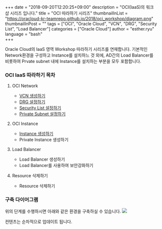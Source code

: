 +++
date = "2018-09-20T12:20:25+09:00"
description = "OCI(IaaS)의 워크샵 시리즈 입니다."
title = "OCI 따라하기 시리즈"
thumbnailInList = "https://oracloud-kr-teamrepo.github.io/2018/oci_workshop/diagram.png"
thumbnailInPost = ""
tags = ["OCI", "Oracle Cloud", "VCN", "DRG", "Security List", "Load Balancer"]
categories = ["Oracle Cloud"]
author = "esther.ryu"
language = "bash"  
+++

Oracle Cloud의 IaaS 영역 Workshop 따라하기 시리즈를 연재합니다.
기본적인 Network환경을 구성하고 Instance를 설치하느 것 외에, AD간의 Load Balancer를 비롯하여 Prvate subnet 내에 Instance를 설치하는 부분을 모두 포함합니다.


### OCI IaaS 따라하기 목차

1. OCI Network 
	- [VCN 생성하기](../oci_workshop_1)
	- [DRG 설정하기](../oci_workshop_2)
	- [Security List 설정하기](../oci_workshop_3)
	- [Private Subnet 설정하기](../oci_workshop_4)

2. OCI Instance
	- [Instance 생성하기](../oci_workshop_5)
	- Private Instance 생성하기

3. Load Balancer
	- Load Balancer 생성하기
	- Load Balancer를 사용하여 보안강화하기

4. Resource 삭제하기
	- Resource 삭제하기

### 구축 다이어그램
위의 단계를 수행하시면 아래와 같은 환경을 구축하실 수 있습니다.
![](https://oracloud-kr-teamrepo.github.io/2018/oci_workshop/diagram.png)

컨텐츠는 순차적으로 업데이트 됩니다.
